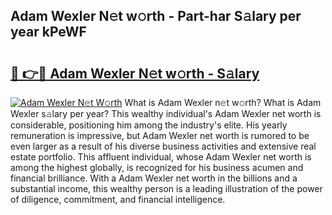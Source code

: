 ## Adam Wexler N𝚎t w𝚘rth - Part-har S𝚊lary per year kPeWF

# <h2><a href="http://gc1taf.nevu.top/?p=Adam+Wexler">🔗 👉🔴 Adam Wexler N𝚎t w𝚘rth - S𝚊lary</a></h2>

[![Adam Wexler N𝚎t W𝚘rth](https://i.imgur.com/Oavwk0R.jpeg)](http://gc1taf.nevu.top/?p=Adam+Wexler)
What is Adam Wexler n𝚎t w𝚘rth? What is Adam Wexler s𝚊lary per year?
This wealthy individual's Adam Wexler net worth is considerable, positioning him among the industry's elite. His yearly remuneration is impressive, but Adam Wexler net worth is rumored to be even larger as a result of his diverse business activities and extensive real estate portfolio. This affluent individual, whose Adam Wexler net worth is among the highest globally, is recognized for his business acumen and financial brilliance. With a Adam Wexler net worth in the billions and a substantial income, this wealthy person is a leading illustration of the power of diligence, commitment, and financial intelligence.
